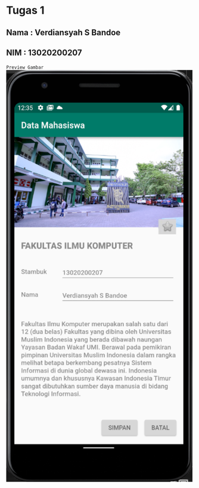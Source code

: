 # Tugas 1
## Nama : Verdiansyah S Bandoe
## NIM : 13020200207

`Preview Gambar`
<img src="https://github.com/Rhlverdi/Pemrograman_Mobile/blob/main/Tugas_1/Screenshots/Screenshots_Tugas.png" width="500" />
